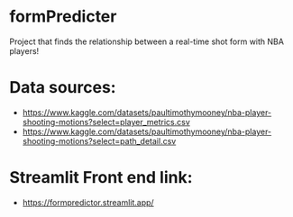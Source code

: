 # formPredicter
Project that finds the relationship between a real-time shot form with NBA players!

# Data sources:
- https://www.kaggle.com/datasets/paultimothymooney/nba-player-shooting-motions?select=player_metrics.csv
- https://www.kaggle.com/datasets/paultimothymooney/nba-player-shooting-motions?select=path_detail.csv

# Streamlit Front end link:
- https://formpredictor.streamlit.app/


